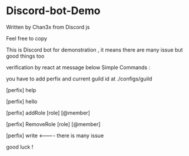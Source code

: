 # Discord-bot-Demo

Written by Chan3x  from Discord js

Feel free to copy

This is Discord bot for demonstration , it means there are many issue but good things too

verification by react at message below
Simple Commands :


you have to add perfix and current guild id at ./configs/guild

[perfix] help

[perfix] hello

[perfix] addRole [role] [@member]

[perfix] RemoveRole [role] [@member]

[perfix] write   <---- there is many issue 


good luck ! 
